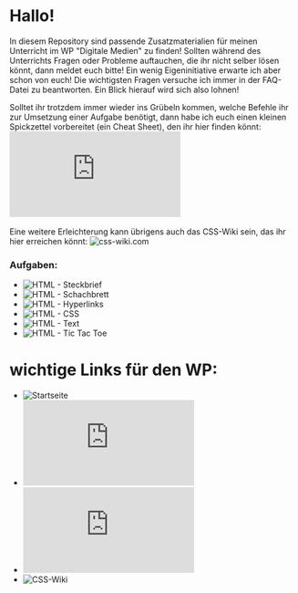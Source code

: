Hallo!
====

In diesem Repository sind passende Zusatzmaterialien für meinen Unterricht im WP "Digitale Medien" zu finden! Sollten während des Unterrichts Fragen oder Probleme auftauchen, die ihr nicht selber lösen könnt, dann meldet euch bitte! Ein wenig Eigeninitiative erwarte ich aber schon von euch! Die wichtigsten Fragen versuche ich immer in der FAQ-Datei zu beantworten. Ein Blick hierauf wird sich also lohnen!

Solltet ihr trotzdem immer wieder ins Grübeln kommen, welche Befehle ihr zur Umsetzung einer Aufgabe benötigt, dann habe ich euch einen kleinen Spickzettel vorbereitet (ein Cheat Sheet), den ihr hier finden könnt: ![unser HTML Cheat Sheet](https://github.com/cartz/schule/blob/master/HTML-Spickzettel.pdf?raw=true)

Eine weitere Erleichterung kann übrigens auch das CSS-Wiki sein, das ihr hier erreichen könnt: ![css-wiki.com](https://bit.ly/IcHn6E)

### Aufgaben:
* ![HTML - Steckbrief](https://github.com/cartz/schule/tree/master/HTML-Steckbrief)
* ![HTML - Schachbrett](https://github.com/cartz/schule/tree/master/HTML-Schachbrett)
* ![HTML - Hyperlinks](https://github.com/cartz/schule/tree/master/HTML-Hyperlinks)
* ![HTML - CSS](https://github.com/cartz/schule/tree/master/HTML-CSS)
* ![HTML - Text](https://github.com/cartz/schule/tree/master/HTML-Text)
* ![HTML - Tic Tac Toe](https://github.com/cartz/schule/tree/master/HTML-Tic_Tac_Toe)



wichtige Links für den WP:
====
* ![Startseite](https://github.com/cartz/schule)
* ![FAQ](https://github.com/cartz/schule/blob/master/faq.md)
* ![unser HTML Cheat Sheet](https://github.com/cartz/schule/blob/master/HTML-Spickzettel.pdf?raw=true)
* ![CSS-Wiki](https://bit.ly/IcHn6E)